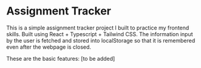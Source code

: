 # Assignment Tracker

This is a simple assignment tracker project I built to practice my frontend skills. Built using React + Typescript + Tailwind CSS. The information input by the user is fetched and stored into localStorage so that it is remembered even after the webpage is closed.

These are the basic features: [to be added]

